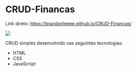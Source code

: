 # CRUD-Financas

Link direto: https://brandonleeee.github.io/CRUD-Financas/

<img src="https://i.postimg.cc/d0jxMYF3/calculadora.png"/>

CRUD simples desenvolvido nas seguintes tecnologias:
- HTML
- CSS
- JavaScript
